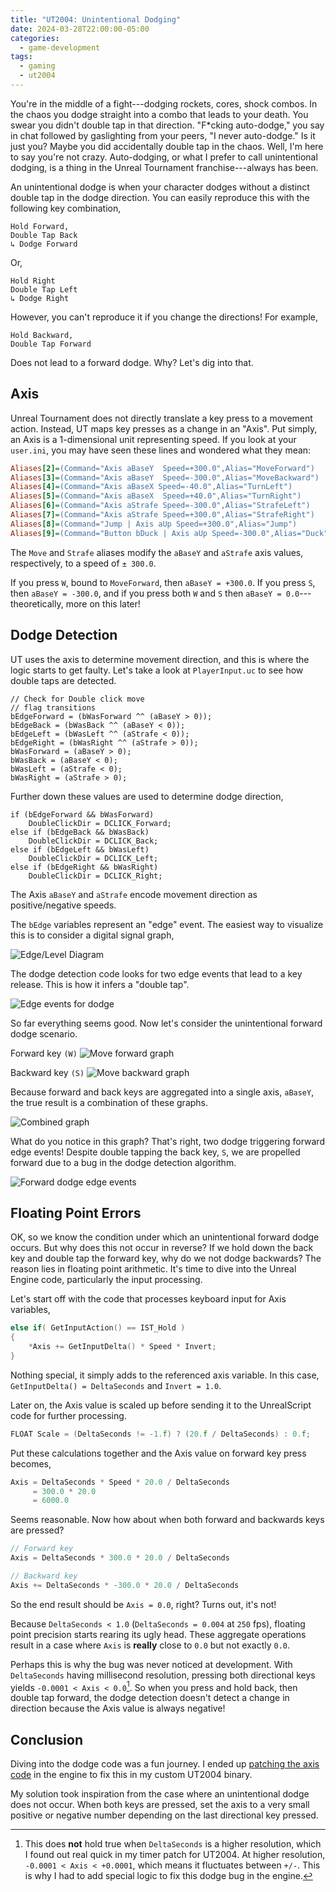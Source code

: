 ```yaml
---
title: "UT2004: Unintentional Dodging"
date: 2024-03-28T22:00:00-05:00
categories:
  - game-development
tags:
  - gaming
  - ut2004
---
```


You're in the middle of a fight---dodging rockets, cores, shock combos. In the
chaos you dodge straight into a combo that leads to your death. You swear you
didn't double tap in that direction. "F\*cking auto-dodge," you say in chat
followed by gaslighting from your peers, "I never auto-dodge." Is it just you?
Maybe you did accidentally double tap in the chaos. Well, I'm here to say
you're not crazy. Auto-dodging, or what I prefer to call unintentional dodging,
is a thing in the Unreal Tournament franchise---always has been.

An unintentional dodge is when your character dodges without a distinct double
tap in the dodge direction. You can easily reproduce this with the following
key combination,

```text
Hold Forward,
Double Tap Back
↳ Dodge Forward
```

Or,

```text
Hold Right
Double Tap Left
↳ Dodge Right
```

However, you can't reproduce it if you change the directions! For example,

```text
Hold Backward,
Double Tap Forward
```

Does not lead to a forward dodge. Why? Let's dig into that.


## Axis

Unreal Tournament does not directly translate a key press to a movement action.
Instead, UT maps key presses as a change in an "Axis". Put simply, an Axis is a
1-dimensional unit representing speed. If you look at your `user.ini`, you may
have seen these lines and wondered what they mean:

```ini
Aliases[2]=(Command="Axis aBaseY  Speed=+300.0",Alias="MoveForward")
Aliases[3]=(Command="Axis aBaseY  Speed=-300.0",Alias="MoveBackward")
Aliases[4]=(Command="Axis aBaseX Speed=-40.0",Alias="TurnLeft")
Aliases[5]=(Command="Axis aBaseX  Speed=+40.0",Alias="TurnRight")
Aliases[6]=(Command="Axis aStrafe Speed=-300.0",Alias="StrafeLeft")
Aliases[7]=(Command="Axis aStrafe Speed=+300.0",Alias="StrafeRight")
Aliases[8]=(Command="Jump | Axis aUp Speed=+300.0",Alias="Jump")
Aliases[9]=(Command="Button bDuck | Axis aUp Speed=-300.0",Alias="Duck")
```

The `Move` and `Strafe` aliases modify the `aBaseY` and `aStrafe` axis values,
respectively, to a speed of `± 300.0`.

If you press `W`, bound to `MoveForward`, then `aBaseY = +300.0`. If you press
`S`, then `aBaseY = -300.0`, and if you press both `W` and `S` then `aBaseY =
0.0`---theoretically, more on this later!


## Dodge Detection

UT uses the axis to determine movement direction, and this is where the logic
starts to get faulty. Let's take a look at `PlayerInput.uc` to see how double
taps are detected.

```uc
// Check for Double click move
// flag transitions
bEdgeForward = (bWasForward ^^ (aBaseY > 0));
bEdgeBack = (bWasBack ^^ (aBaseY < 0));
bEdgeLeft = (bWasLeft ^^ (aStrafe < 0));
bEdgeRight = (bWasRight ^^ (aStrafe > 0));
bWasForward = (aBaseY > 0);
bWasBack = (aBaseY < 0);
bWasLeft = (aStrafe < 0);
bWasRight = (aStrafe > 0);
```

Further down these values are used to determine dodge direction,

```uc
if (bEdgeForward && bWasForward)
    DoubleClickDir = DCLICK_Forward;
else if (bEdgeBack && bWasBack)
    DoubleClickDir = DCLICK_Back;
else if (bEdgeLeft && bWasLeft)
    DoubleClickDir = DCLICK_Left;
else if (bEdgeRight && bWasRight)
    DoubleClickDir = DCLICK_Right;
```

The Axis `aBaseY` and `aStrafe` encode movement direction as positive/negative
speeds.

The `bEdge` variables represent an "edge" event. The easiest way to visualize
this is to consider a digital signal graph,

![Edge/Level Diagram](edge-level-diagram.svg)

The dodge detection code looks for two edge events that lead to a key
release. This is how it infers a "double tap".

![Edge events for dodge](edges-for-dodge.svg)

So far everything seems good. Now let's consider the unintentional forward
dodge scenario.

Forward key `(W)`
![Move forward graph](move-forward.svg)

Backward key `(S)`
![Move backward graph](move-backward.svg)

Because forward and back keys are aggregated into a single axis, `aBaseY`, the
true result is a combination of these graphs.

![Combined graph](move-forward-and-back.svg)

What do you notice in this graph? That's right, two dodge triggering forward
edge events! Despite double tapping the back key, `S`, we are propelled
forward due to a bug in the dodge detection algorithm.

![Forward dodge edge events](move-forward-and-back-dodge.svg)


## Floating Point Errors

OK, so we know the condition under which an unintentional forward dodge occurs.
But why does this not occur in reverse? If we hold down the back key and double
tap the forward key, why do we not dodge backwards? The reason lies in floating
point arithmetic. It's time to dive into the Unreal Engine code, particularly
the input processing.

Let's start off with the code that processes keyboard input for Axis variables,

```cpp
else if( GetInputAction() == IST_Hold )
{
    *Axis += GetInputDelta() * Speed * Invert;
}
```

Nothing special, it simply adds to the referenced axis variable. In this case,
`GetInputDelta() = DeltaSeconds` and `Invert = 1.0`.

Later on, the Axis value is scaled up before sending it to the UnrealScript
code for further processing.

```cpp
FLOAT Scale = (DeltaSeconds != -1.f) ? (20.f / DeltaSeconds) : 0.f;
```

Put these calculations together and the Axis value on forward key press
becomes,

```cpp
Axis = DeltaSeconds * Speed * 20.0 / DeltaSeconds
     = 300.0 * 20.0
     = 6000.0
```

Seems reasonable. Now how about when both forward and backwards keys are
pressed?

```cpp
// Forward key
Axis = DeltaSeconds * 300.0 * 20.0 / DeltaSeconds

// Backward key
Axis += DeltaSeconds * -300.0 * 20.0 / DeltaSeconds
```

So the end result should be `Axis = 0.0`, right? Turns out, it's not!

Because `DeltaSeconds < 1.0` (`DeltaSeconds = 0.004` at `250` fps), floating
point precision starts rearing its ugly head. These aggregate operations result
in a case where `Axis` is **really** close to `0.0` but not exactly `0.0`.

Perhaps this is why the bug was never noticed at development. With
`DeltaSeconds` having millisecond resolution, pressing both directional keys
yields `-0.0001 < Axis < 0.0`[^1]. So when you press and hold back, then double
tap forward, the dodge detection doesn't detect a change in direction because
the Axis value is always negative!


## Conclusion

Diving into the dodge code was a fun journey. I ended up [patching the axis
code][dodge-patch] in the engine to fix this in my custom UT2004 binary.

My solution took inspiration from the case where an unintentional dodge does
not occur. When both keys are pressed, set the axis to a very small positive or
negative number depending on the last directional key pressed.


[dodge-patch]: https://github.com/aldehir/ut2004-patches/blob/main/0014-Add-a-workaround-for-a-bug-in-dodge-detection.patch

[^1]: This does **not** hold true when `DeltaSeconds` is a higher resolution,
      which I found out real quick in my timer patch for UT2004. At
      higher resolution, `-0.0001 < Axis < +0.0001`, which means it fluctuates
      between `+/-`. This is why I had to add special logic to fix this dodge
      bug in the engine.
